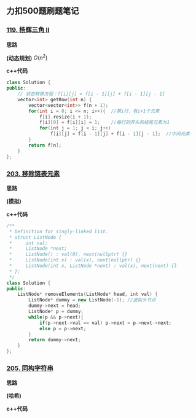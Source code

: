## 力扣500题刷题笔记

### [119. 杨辉三角 II](https://leetcode-cn.com/problems/pascals-triangle-ii/)

**思路**

**(动态规划)**  $O(n^2)$ 

**c++代码**

```c++
class Solution {
public:
    // 状态转移方程：f[i][j] = f[i - 1][j] + f[i - 1][j - 1]
    vector<int> getRow(int n) {
        vector<vector<int>> f(n + 1);
        for(int i = 0; i <= n; i++){  //第i行，有i+1个元素
            f[i].resize(i + 1);
            f[i][0] = f[i][i] = 1;    //每行的开头和结尾元素为1
            for(int j = 1; j < i; j++)
                f[i][j] = f[i - 1][j] + f[i - 1][j - 1];  //中间元素
        }
        return f[n];
    }
};
```

### [203. 移除链表元素](https://leetcode-cn.com/problems/remove-linked-list-elements/)

**思路**

**(模拟)** 

**c++代码**

```c++
/**
 * Definition for singly-linked list.
 * struct ListNode {
 *     int val;
 *     ListNode *next;
 *     ListNode() : val(0), next(nullptr) {}
 *     ListNode(int x) : val(x), next(nullptr) {}
 *     ListNode(int x, ListNode *next) : val(x), next(next) {}
 * };
 */
class Solution {
public:
    ListNode* removeElements(ListNode* head, int val) {
        ListNode* dummy = new ListNode(-1); //虚拟头节点
        dummy->next = head;
        ListNode* p = dummy;
        while(p && p->next){
            if(p->next->val == val) p->next = p->next->next;
            else p = p->next;
        }
        return dummy->next;
    }
};
```

### [205. 同构字符串](https://leetcode-cn.com/problems/isomorphic-strings/)

**思路**

**(哈希)** 

**c++代码**

```c++
```

